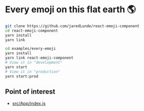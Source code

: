 # Every emoji on this flat earth 🌎

```sh
git clone https://github.com/jaredLunde/react-emoji-component
cd react-emoji-component
yarn install
yarn link

cd examples/every-emoji
yarn install
yarn link react-emoji-component
# View it in "development"
yarn start
# View it in "production"
yarn start:prod
```

## Point of interest
- [src/App/index.js](src/App/index.js)
